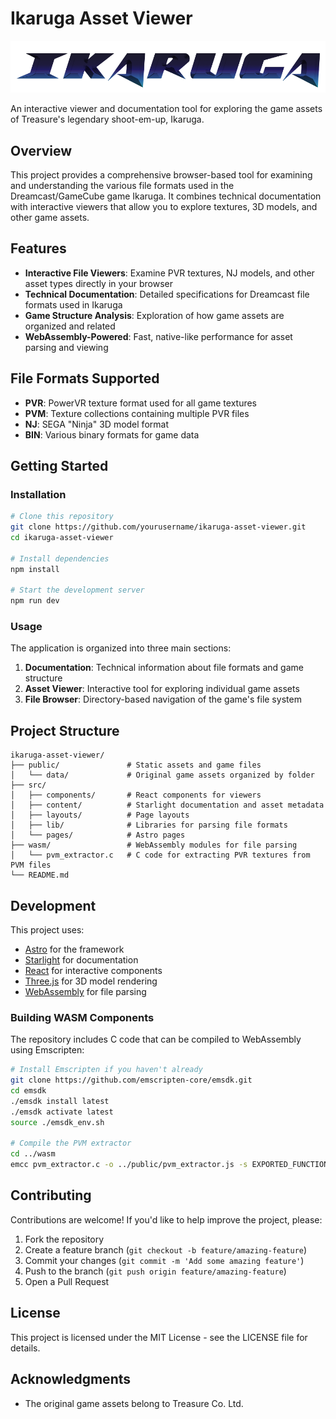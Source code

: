 # Ikaruga Asset Viewer

<img src="src/assets/ikaruga-flat.png" alt="Ikaruga Logo" width="600">

An interactive viewer and documentation tool for exploring the game assets of Treasure's legendary shoot-em-up, Ikaruga.

## Overview

This project provides a comprehensive browser-based tool for examining and understanding the various file formats used in the Dreamcast/GameCube game Ikaruga. It combines technical documentation with interactive viewers that allow you to explore textures, 3D models, and other game assets.

## Features

- **Interactive File Viewers**: Examine PVR textures, NJ models, and other asset types directly in your browser
- **Technical Documentation**: Detailed specifications for Dreamcast file formats used in Ikaruga
- **Game Structure Analysis**: Exploration of how game assets are organized and related
- **WebAssembly-Powered**: Fast, native-like performance for asset parsing and viewing

## File Formats Supported

- **PVR**: PowerVR texture format used for all game textures
- **PVM**: Texture collections containing multiple PVR files
- **NJ**: SEGA "Ninja" 3D model format
- **BIN**: Various binary formats for game data

## Getting Started

### Installation

```bash
# Clone this repository
git clone https://github.com/yourusername/ikaruga-asset-viewer.git
cd ikaruga-asset-viewer

# Install dependencies
npm install

# Start the development server
npm run dev
```

### Usage

The application is organized into three main sections:

1. **Documentation**: Technical information about file formats and game structure
2. **Asset Viewer**: Interactive tool for exploring individual game assets
3. **File Browser**: Directory-based navigation of the game's file system

## Project Structure

```
ikaruga-asset-viewer/
├── public/               # Static assets and game files
│   └── data/             # Original game assets organized by folder
├── src/
│   ├── components/       # React components for viewers
│   ├── content/          # Starlight documentation and asset metadata
│   ├── layouts/          # Page layouts
│   ├── lib/              # Libraries for parsing file formats
│   └── pages/            # Astro pages
├── wasm/                 # WebAssembly modules for file parsing
│   └── pvm_extractor.c   # C code for extracting PVR textures from PVM files
└── README.md
```

## Development

This project uses:

- [Astro](https://astro.build/) for the framework
- [Starlight](https://starlight.astro.build/) for documentation
- [React](https://reactjs.org/) for interactive components
- [Three.js](https://threejs.org/) for 3D model rendering
- [WebAssembly](https://webassembly.org/) for file parsing

### Building WASM Components

The repository includes C code that can be compiled to WebAssembly using Emscripten:

```bash
# Install Emscripten if you haven't already
git clone https://github.com/emscripten-core/emsdk.git
cd emsdk
./emsdk install latest
./emsdk activate latest
source ./emsdk_env.sh

# Compile the PVM extractor
cd ../wasm
emcc pvm_extractor.c -o ../public/pvm_extractor.js -s EXPORTED_FUNCTIONS="['_malloc', '_free']" -s EXPORTED_RUNTIME_METHODS="['ccall', 'cwrap']" -s ALLOW_MEMORY_GROWTH=1
```

## Contributing

Contributions are welcome! If you'd like to help improve the project, please:

1. Fork the repository
2. Create a feature branch (`git checkout -b feature/amazing-feature`)
3. Commit your changes (`git commit -m 'Add some amazing feature'`)
4. Push to the branch (`git push origin feature/amazing-feature`)
5. Open a Pull Request

## License

This project is licensed under the MIT License - see the LICENSE file for details.

## Acknowledgments

- The original game assets belong to Treasure Co. Ltd.
